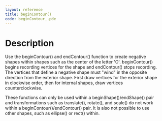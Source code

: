 ```yaml
---
layout: reference
title: beginContour()
code: beginContour_.pde
---
```


# Description

Use the beginContour() and endContour() function to create negative shapes within shapes such as the center of the letter 'O'. beginContour() begins recording vertices for the shape and endContour() stops recording. The vertices that define a negative shape must "wind" in the opposite direction from the exterior shape. First draw vertices for the exterior shape in clockwise order, then for internal shapes, draw vertices counterclockwise.

These functions can only be used within a beginShape()/endShape() pair and transformations such as translate(), rotate(), and scale() do not work within a beginContour()/endContour() pair. It is also not possible to use other shapes, such as ellipse() or rect() within.

